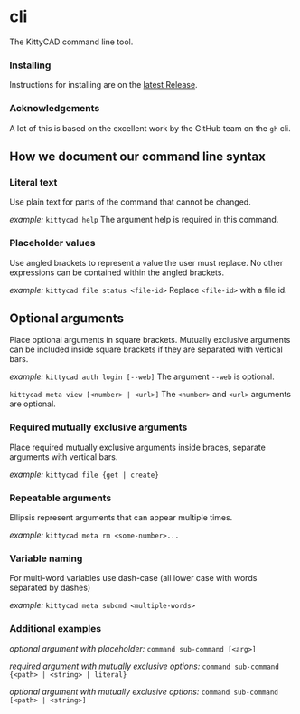 # cli

The KittyCAD command line tool.

### Installing

Instructions for installing are on the [latest Release](https://github.com/KittyCAD/cli/releases).

### Acknowledgements

A lot of this is based on the excellent work by the GitHub team on the `gh` cli.

## How we document our command line syntax

### Literal text

Use plain text for parts of the command that cannot be changed.

_example:_
`kittycad help`
The argument help is required in this command.

### Placeholder values

Use angled brackets to represent a value the user must replace. No other expressions can be contained within the angled brackets.

_example:_
`kittycad file status <file-id>`
Replace `<file-id>` with a file id.

## Optional arguments

Place optional arguments in square brackets. Mutually exclusive arguments can be included inside square brackets if they are separated with vertical bars.

_example:_
`kittycad auth login [--web]`
The argument `--web` is optional.

`kittycad meta view [<number> | <url>]`
The `<number>` and `<url>` arguments are optional.

### Required mutually exclusive arguments

Place required mutually exclusive arguments inside braces, separate arguments with vertical bars.

_example:_
`kittycad file {get | create}`

### Repeatable arguments

Ellipsis represent arguments that can appear multiple times.

_example:_
`kittycad meta rm <some-number>...`

### Variable naming

For multi-word variables use dash-case (all lower case with words separated by dashes)

_example:_
`kittycad meta subcmd <multiple-words>`

### Additional examples

_optional argument with placeholder:_
`command sub-command [<arg>]`

_required argument with mutually exclusive options:_
`command sub-command {<path> | <string> | literal}`

_optional argument with mutually exclusive options:_
`command sub-command [<path> | <string>]`

